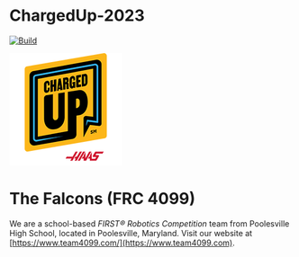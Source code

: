 # ChargedUp-2023
[![Build](https://github.com/team4099/ChargedUp-2023/blob/main/.github/workflows/gradle.yml/badge.svg?branch=main&event=push)](https://github.com/team4099/ChargedUp-2023/blob/main/.github/workflows/gradle.yml)

![ChargedUp-2023](./assets/chargedup_logo.png)

# The Falcons (FRC 4099)
We are a school-based _FIRST&reg; Robotics Competition_ team from Poolesville High School, located in Poolesville, Maryland. Visit our website at [https://www.team4099.com/](https://www.team4099.com).
